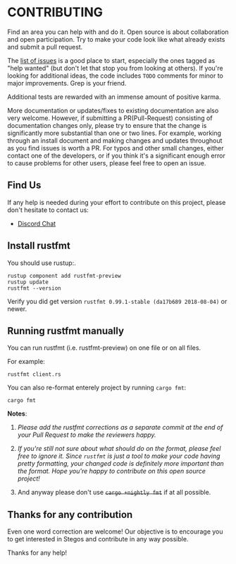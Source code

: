 # CONTRIBUTING

Find an area you can help with and do it. Open source is about collaboration
and open participation. Try to make your code look like what already exists
and submit a pull request.

The [list of issues](https://github.com/stegos/stegos/issues) is a good place
to start, especially the ones tagged as "help wanted" (but don't let that
stop you from looking at others). If you're looking for additional ideas,
the code includes `TODO` comments for minor to major improvements.
Grep is your friend.

Additional tests are rewarded with an immense amount of positive karma.

More documentation or updates/fixes to existing documentation are also very
welcome. However, if submitting a PR(Pull-Request) consisting of documentation
changes only, please try to ensure that the change is significantly more
substantial than one or two lines. For example, working through an install
document and making changes and updates throughout as you find issues is
worth a PR. For typos and other small changes, either contact one of
the developers, or if you think it's a significant enough error to cause
problems for other users, please feel free to open an issue.

## Find Us

If any help is needed during your effort to contribute on this project,
please don't hesitate to contact us:
* [Discord Chat](https://discord.gg/VQdfZZZ)

## Install rustfmt

You should use rustup:.

```
rustup component add rustfmt-preview
rustup update
rustfmt --version
```

Verify you did get version `rustfmt 0.99.1-stable (da17b689 2018-08-04)`
or newer.

## Running rustfmt manually

You can run rustfmt (i.e. rustfmt-preview) on one file or on all files.

For example:
```
rustfmt client.rs
```

You can also re-format enterely project by running `cargo fmt`:

```
cargo fmt
```

**Notes**:
1. *Please add the rustfmt corrections as a separate commit at the end of your
   Pull Request to make the reviewers happy.*

2. *If you're still not sure about what should do on the format, please feel
   free to ignore it. Since `rustfmt` is just a tool to make your code having
   pretty formatting, your changed code is definitely more important than
   the format. Hope you're happy to contribute on this open source project!*

3. And anyway please don't use ~~`cargo +nightly fmt`~~ if at all possible.

## Thanks for any contribution

Even one word correction are welcome! Our objective is to encourage you to
get interested in Stegos and contribute in any way possible.

Thanks for any help!
